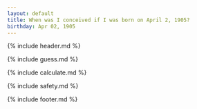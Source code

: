 ```yaml
---
layout: default
title: When was I conceived if I was born on April 2, 1905?
birthday: Apr 02, 1905
---
```


{% include header.md %}

{% include guess.md %}

{% include calculate.md %}

{% include safety.md %}

{% include footer.md %}



